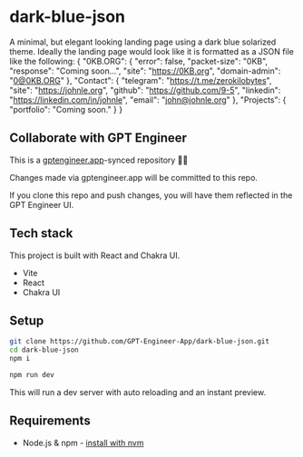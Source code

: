 # dark-blue-json

A minimal, but elegant looking landing page using a dark blue solarized theme. Ideally the landing page would look like it is formatted as a JSON file like the following:
{
    "0KB.ORG": {
        "error": false,
        "packet-size": "0KB",
        "response": "Coming soon...",
        "site": "https://0KB.org",
        "domain-admin": "0@0KB.ORG"
    },
    "Contact": {
        "telegram": "https://t.me/zerokilobytes",
        "site": "https://johnle.org",
        "github": "https://github.com/9-5",
        "linkedin": "https://linkedin.com/in/johnle",
        "email": "john@johnle.org"
    },
    "Projects": {
        "portfolio": "Coming soon."
    }
}

## Collaborate with GPT Engineer

This is a [gptengineer.app](https://gptengineer.app)-synced repository 🌟🤖

Changes made via gptengineer.app will be committed to this repo.

If you clone this repo and push changes, you will have them reflected in the GPT Engineer UI.

## Tech stack

This project is built with React and Chakra UI.

- Vite
- React
- Chakra UI

## Setup

```sh
git clone https://github.com/GPT-Engineer-App/dark-blue-json.git
cd dark-blue-json
npm i
```

```sh
npm run dev
```

This will run a dev server with auto reloading and an instant preview.

## Requirements

- Node.js & npm - [install with nvm](https://github.com/nvm-sh/nvm#installing-and-updating)
